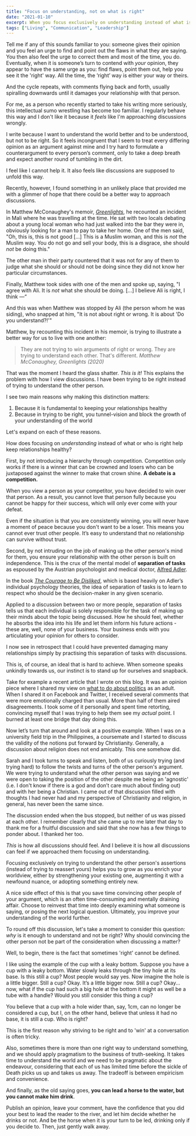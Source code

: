 ```yaml
---
title: "Focus on understanding, not on what is right"
date: "2021-01-10"
excerpt: When you focus exclusively on understanding instead of what is right, you grow your understanding of the world while keeping your relationships healthy.
tags: ["Living", "Communication", "Leadership"]
---
```


Tell me if any of this sounds familiar to you: someone gives their opinion and you feel an urge to find and point out the flaws in what they are saying. You then also feel the urge to correct them and most of the time, you do. Eventually, when it is someone’s turn to contend with *your* opinion, they appear to have the same urge as you: find flaws, point them out, help you see it the 'right' way. All the time, the ‘right’ way is either your way or theirs.

And the cycle repeats, with comments flying back and forth, usually spiralling downwards until it damages your relationship with that person.

For me, as a person who recently started to take his writing more seriously, this intellectual sumo wrestling has become too familiar. I regularly behave this way and I don't like it because it *feels* like I'm approaching discussions wrongly.

I write because I want to understand the world better and to be understood, but not to be right. So it feels incongruent that I seem to treat every differing opinion as an argument against mine and I try hard to formulate a counterargument to every person’s comment, only to take a deep breath and expect another round of tumbling in the dirt.

I feel like I cannot help it. It also feels like discussions are supposed to unfold this way.

Recently, however, I found something in an unlikely place that provided me with a glimmer of hope that there could be a better way to approach discussions. 

In Matthew McConaughey's memoir, *[Greenlights](https://www.goodreads.com/en/book/show/52838315)*, he recounted an incident in Mali where he was travelling at the time. He sat with two locals debating about a young local woman who had just walked into the bar they were in, obviously looking for a man to pay to take her home. One of the men said, "Oh, this is, this is not good [...] This is a Muslim woman, and this is *not* the Muslim way. You do not go and sell your body, this is a disgrace, she should *not* be doing this."

The other man in their party countered that it was not for any of them to judge what she should or should not be doing since they did not know her particular circumstances.

Finally, Matthew took sides with one of the men and spoke up, saying, "I agree with Ali. It is *not* what she should be doing. [...] I believe Ali is right, I think —“ 

And this was when Matthew was stopped by Ali (the person whom he was siding), who snapped at him, "It is not about right or wrong. It is about 'Do you understand?!'"

Matthew, by recounting this incident in his memoir, is trying to illustrate a better way for us to live with one another:

> They are not trying to win arguments of right or wrong. They are trying to understand each other. That's different.
> <cite>Matthew McConaughey, Greenlights (2020)</cite>

That was the moment I heard the glass shatter. *This is it!* This explains the problem with how I view discussions. I have been trying to be right instead of trying to understand the other person.

I see two main reasons why making this distinction matters:

1. Because it is fundamental to keeping your relationships healthy
2. Because in trying to be right, you tunnel-vision and block the growth of your understanding of the world

Let's expand on each of these reasons.

How does focusing on *understanding* instead of what or who is right help keep relationships healthy?

First, by not introducing a hierarchy through competition. Competition only works if there is a winner that can be crowned and losers who can be juxtaposed against the winner to make that crown shine.  **A debate is a competition.**

When you view a person as your competitor, you have decided to win over that person. As a result, you cannot love that person fully because you cannot be happy for their success, which will only ever come with your defeat.

Even if the situation is that you are consistently winning, you will never have a moment of peace because you don't want to be a loser. This means you cannot ever trust other people. It’s easy to understand that no relationship can survive without trust.

Second, by not intruding on the job of making up the other person's mind for them, you ensure your relationship with the other person is built on independence. This is the crux of the mental model of **separation of tasks** as espoused by the Austrian psychologist and medical doctor, [Alfred Adler](https://de.wikipedia.org/wiki/Alfred_Adler). 

In the book *[The Courage to Be Disliked](/2021-01-03-notes-from-the-courage-to-be-disliked-by-kishimi-and-koga/)*, which is based heavily on Adler’s individual psychology theories, the idea of separation of tasks is to learn to respect who should be the decision-maker in any given scenario.

Applied to a discussion between two or more people, separation of tasks tells us that each individual is solely responsible for the task of making up their minds about the topic being discussed. How he should feel, whether he absorbs the idea into his life and let them inform his future actions - these are, well, none of your business. Your business ends with you articulating your opinion for others to consider. 

I now see in retrospect that I could have prevented damaging many relationships simply by practising this separation of tasks with discussions.

This is, of course, an ideal that is hard to achieve. When someone speaks unkindly towards us, our instinct is to stand up for ourselves and snapback.

Take for example a recent article that I wrote on this blog. It was an opinion piece where I shared my view on [what to do about politics](/2020-11-22-why-you-might-want-to-disengage-from-politics/) as an adult. When I shared it on Facebook and Twitter, I received several comments that were more emotionally charged than usual. More than half of them aired disagreements. I took some of it personally and spent time retorting, convincing myself that I was trying to help them see my *actual* point. I burned at least one bridge that day doing this.

Now let’s turn that around and look at a positive example. When I was on a university field trip in the Philippines, a coursemate and I started to discuss the validity of the notions put forward by Christianity. Generally, a discussion about religion does not end amicably. This one somehow did. 

Sarah and I took turns to speak and listen, both of us curiously trying (and trying hard) to follow the twists and turns of the other person's argument. We were trying to understand what the other person was saying and we were open to taking the position of the other despite me being an 'agnostic' (i.e. I don't know if there is a god and don’t care much about finding out) and with her being a Christian. I came out of that discussion filled with thoughts I had never had and my perspective of Christianity and religion, in general, has never been the same since.

The discussion ended when the bus stopped, but neither of us was pissed at each other. I remember clearly that she came up to me later that day to thank me for a fruitful discussion and said that she now has a few things to ponder about. I thanked her too.

*This* is how all discussions should feel. And I believe it is how all discussions can feel if we approached them focusing on understanding.

Focusing exclusively on trying to understand the other person's assertions (instead of trying to reassert yours) helps you to grow as you enrich your worldview, either by strengthening your existing one, augmenting it with a newfound nuance, or adopting something entirely new.

A nice side effect of this is that you save time convincing other people of your argument, which is an often time-consuming and mentally draining affair. Choose to reinvest that time into deeply examining what someone is saying, or posing the next logical question. Ultimately, you improve your understanding of the world further.

To round off this discussion, let's take a moment to consider this question: *why* is it enough to understand and not be right? Why should convincing the other person not be part of the consideration when discussing a matter?

Well, to begin, there is the fact that sometimes 'right' cannot be defined.

I like using the example of the cup with a leaky bottom. Suppose you have a cup with a leaky bottom. Water slowly leaks through the tiny hole at its base. Is this still a cup? Most people would say yes. Now imagine the hole is a little bigger. Still a cup? Okay. It’s a little bigger now. Still a cup? Okay... now, what if the cup had such a big hole at the bottom it might as well be a tube with a handle? Would you still consider this thing a cup?

You believe that a cup with a hole wider than, say, 1cm, can no longer be considered a cup, but I, on the other hand, believe that unless it had no base, it is still a cup. Who is right?

This is the first reason why striving to be right and to 'win' at a conversation is often tricky.

Also, sometimes there is more than one right way to understand something, and we should apply pragmatism to the business of truth-seeking. It takes time to understand the world and we need to be pragmatic about the endeavour, considering that each of us has limited time before the sickle of Death picks us up and takes us away. The tradeoff is between empiricism and convenience.

And finally, as the old saying goes, **you can lead a horse to the water, but you cannot make him drink**.

Publish an opinion, leave your comment, have the confidence that you did your best to lead the reader to the river, and let him decide whether he drinks or not. And be the horse when it is your turn to be led, drinking only if you decide to. Then, just gently walk away.